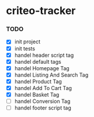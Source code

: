 # criteo-tracker
### TODO
- [x] init project
- [x] init tests
- [x] handel header script tag
- [x] handel default tags
- [x] handel Homepage Tag
- [x] handel Listing And Search Tag
- [x] handel Product Tag
- [x] handel Add To Cart Tag
- [x] handel Basket Tag 
- [ ] handel Conversion Tag
- [ ] handel footer script tag